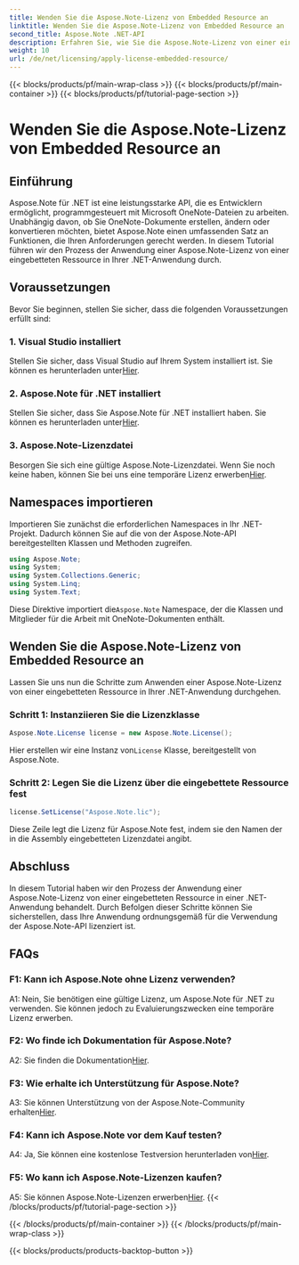 ```yaml
---
title: Wenden Sie die Aspose.Note-Lizenz von Embedded Resource an
linktitle: Wenden Sie die Aspose.Note-Lizenz von Embedded Resource an
second_title: Aspose.Note .NET-API
description: Erfahren Sie, wie Sie die Aspose.Note-Lizenz von einer eingebetteten Ressource in Ihrer .NET-Anwendung anwenden. Befolgen Sie unsere Schritt-für-Schritt-Anleitung für eine nahtlose Integration.
weight: 10
url: /de/net/licensing/apply-license-embedded-resource/
---
```


{{< blocks/products/pf/main-wrap-class >}}
{{< blocks/products/pf/main-container >}}
{{< blocks/products/pf/tutorial-page-section >}}

# Wenden Sie die Aspose.Note-Lizenz von Embedded Resource an

## Einführung

Aspose.Note für .NET ist eine leistungsstarke API, die es Entwicklern ermöglicht, programmgesteuert mit Microsoft OneNote-Dateien zu arbeiten. Unabhängig davon, ob Sie OneNote-Dokumente erstellen, ändern oder konvertieren möchten, bietet Aspose.Note einen umfassenden Satz an Funktionen, die Ihren Anforderungen gerecht werden. In diesem Tutorial führen wir den Prozess der Anwendung einer Aspose.Note-Lizenz von einer eingebetteten Ressource in Ihrer .NET-Anwendung durch.

## Voraussetzungen

Bevor Sie beginnen, stellen Sie sicher, dass die folgenden Voraussetzungen erfüllt sind:

### 1. Visual Studio installiert

Stellen Sie sicher, dass Visual Studio auf Ihrem System installiert ist. Sie können es herunterladen unter[Hier](https://visualstudio.microsoft.com/).

### 2. Aspose.Note für .NET installiert

 Stellen Sie sicher, dass Sie Aspose.Note für .NET installiert haben. Sie können es herunterladen unter[Hier](https://releases.aspose.com/note/net/).

### 3. Aspose.Note-Lizenzdatei

 Besorgen Sie sich eine gültige Aspose.Note-Lizenzdatei. Wenn Sie noch keine haben, können Sie bei uns eine temporäre Lizenz erwerben[Hier](https://purchase.aspose.com/temporary-license/).

## Namespaces importieren

Importieren Sie zunächst die erforderlichen Namespaces in Ihr .NET-Projekt. Dadurch können Sie auf die von der Aspose.Note-API bereitgestellten Klassen und Methoden zugreifen.

```csharp
using Aspose.Note;
using System;
using System.Collections.Generic;
using System.Linq;
using System.Text;
```

 Diese Direktive importiert die`Aspose.Note` Namespace, der die Klassen und Mitglieder für die Arbeit mit OneNote-Dokumenten enthält.

## Wenden Sie die Aspose.Note-Lizenz von Embedded Resource an

Lassen Sie uns nun die Schritte zum Anwenden einer Aspose.Note-Lizenz von einer eingebetteten Ressource in Ihrer .NET-Anwendung durchgehen.

### Schritt 1: Instanziieren Sie die Lizenzklasse

```csharp
Aspose.Note.License license = new Aspose.Note.License();
```

 Hier erstellen wir eine Instanz von`License` Klasse, bereitgestellt von Aspose.Note.

### Schritt 2: Legen Sie die Lizenz über die eingebettete Ressource fest

```csharp
license.SetLicense("Aspose.Note.lic");
```

Diese Zeile legt die Lizenz für Aspose.Note fest, indem sie den Namen der in die Assembly eingebetteten Lizenzdatei angibt.

## Abschluss

In diesem Tutorial haben wir den Prozess der Anwendung einer Aspose.Note-Lizenz von einer eingebetteten Ressource in einer .NET-Anwendung behandelt. Durch Befolgen dieser Schritte können Sie sicherstellen, dass Ihre Anwendung ordnungsgemäß für die Verwendung der Aspose.Note-API lizenziert ist.

## FAQs

### F1: Kann ich Aspose.Note ohne Lizenz verwenden?

A1: Nein, Sie benötigen eine gültige Lizenz, um Aspose.Note für .NET zu verwenden. Sie können jedoch zu Evaluierungszwecken eine temporäre Lizenz erwerben.

### F2: Wo finde ich Dokumentation für Aspose.Note?

 A2: Sie finden die Dokumentation[Hier](https://reference.aspose.com/note/net/).

### F3: Wie erhalte ich Unterstützung für Aspose.Note?

 A3: Sie können Unterstützung von der Aspose.Note-Community erhalten[Hier](https://forum.aspose.com/c/note/28).

### F4: Kann ich Aspose.Note vor dem Kauf testen?

 A4: Ja, Sie können eine kostenlose Testversion herunterladen von[Hier](https://releases.aspose.com/).

### F5: Wo kann ich Aspose.Note-Lizenzen kaufen?

 A5: Sie können Aspose.Note-Lizenzen erwerben[Hier](https://purchase.aspose.com/buy).
{{< /blocks/products/pf/tutorial-page-section >}}

{{< /blocks/products/pf/main-container >}}
{{< /blocks/products/pf/main-wrap-class >}}

{{< blocks/products/products-backtop-button >}}
